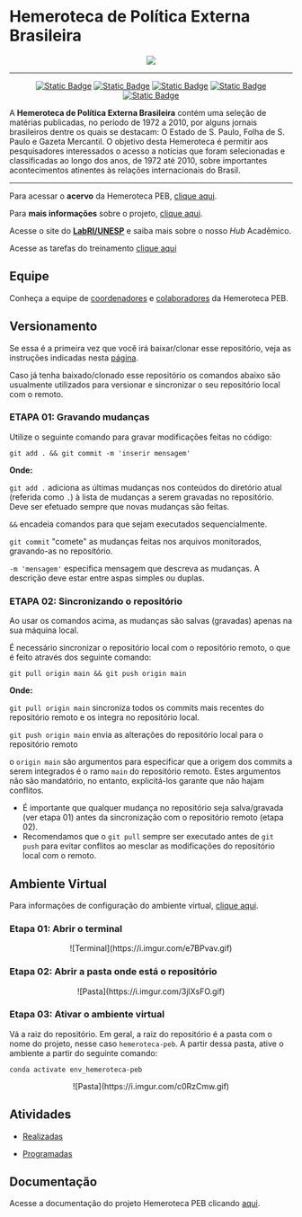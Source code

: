 # Hemeroteca de Política Externa Brasileira

<div align="center">
<img src="https://labriunesp.org/img/hemeroteca-peb/hemeroteca-logo.svg" />

</div>

-----

<div align="center">

[![Static Badge](https://img.shields.io/badge/hemerotecapeb-apresenta%C3%A7%C3%A3o-%2303223f)](https://labriunesp.org/docs/projetos/dados/hemeroteca-peb/info) [![Static Badge](https://img.shields.io/badge/hemerotecapeb-equipe-%2303223f)](https://labriunesp.org/docs/projetos/dados/hemeroteca-peb/equipe) [![Static Badge](https://img.shields.io/badge/hemerotecapeb-atividades-%2303223f)](https://labriunesp.org/docs/projetos/dados/hemeroteca-peb/atividades) [![Static Badge](https://img.shields.io/badge/hemerotecapeb-documenta%C3%A7%C3%A3o-%2303223f)](https://labriunesp.org/docs/projetos/dados/hemeroteca-peb/infos/projetos/dados/hemeroteca-peb/infos/intro) [![Static Badge](https://img.shields.io/badge/hemerotecapeb-citar-%2303223f)](https://labriunesp.org/docs/projetos/dados/hemeroteca-peb/projetos/dados/hemeroteca-peb/citar)

</div>

A **Hemeroteca de Política Externa Brasileira** contém uma seleção de matérias publicadas, no período de 1972 a 2010, por alguns jornais brasileiros dentre os quais se destacam: O Estado de S. Paulo, Folha de S. Paulo e Gazeta Mercantil. O objetivo desta Hemeroteca é permitir aos pesquisadores interessados o acesso a notícias que foram selecionadas e classificadas ao longo dos anos, de 1972 até 2010, sobre importantes acontecimentos atinentes às relações internacionais do Brasil.

-----

Para acessar o **acervo** da Hemeroteca PEB, [clique aqui](https://hemerotecapeb.lantri.org/recoll/).

Para **mais informações** sobre o projeto, [clique aqui](https://labriunesp.org/docs/projetos/dados/hemeroteca-peb/info).

Acesse o site do **[LabRI/UNESP](https://labriunesp.org/)** e saiba mais sobre o nosso *Hub* Acadêmico.

Acesse as tarefas do treinamento [clique aqui](https://gitlab.com/unesp-labri/projeto/hemeroteca-peb/-/boards?label_name[]=treinamento&label_name[]=turma-01)

## Equipe

Conheça a equipe de [coordenadores](https://labriunesp.org/docs/projetos/dados/hemeroteca-peb/equipe#coordernadores-do-projeto) e 
[colaboradores](https://labriunesp.org/docs/projetos/dados/hemeroteca-peb/equipe#colaboradores-do-projeto) da Hemeroteca PEB.

## Versionamento

Se essa é a primeira vez que você irá baixar/clonar esse repositório, veja as instruções indicadas nesta [página](https://labriunesp.org/docs/projetos/sistemas/cadernos/versionamento).

Caso já tenha baixado/clonado esse repositório os comandos abaixo são usualmente utilizados para versionar e sincronizar o seu repositório local com o remoto.

### ETAPA 01: Gravando mudanças

Utilize o seguinte comando para gravar modificações feitas no código:

``` git add . && git commit -m 'inserir mensagem' ```

**Onde:**

`git add .` adiciona as últimas mudanças nos conteúdos do diretório atual (referida como `.`) à lista de mudanças a serem gravadas no repositório. Deve ser efetuado sempre que novas mudanças são feitas.

`&&` encadeia comandos para que sejam executados sequencialmente.

`git commit` "comete" as mudanças feitas nos arquivos monitorados, gravando-as no repositório.

`-m 'mensagem'` especifica mensagem que descreva as mudanças. A descrição deve estar entre aspas simples ou duplas.

### ETAPA 02: Sincronizando o repositório

Ao usar os comandos acima, as mudanças são salvas (gravadas) apenas na sua máquina local.

É necessário sincronizar o repositório local com o repositório remoto, o que é feito através dos seguinte comando:

```git pull origin main && git push origin main```

**Onde:**

`git pull origin main` sincroniza todos os commits mais recentes do repositório remoto e os integra no repositório local.

`git push origin main` envia as alterações do repositório local para o repositório remoto 

 o `origin main` são argumentos para especificar que a origem dos commits a serem integrados é o ramo `main` do repositório remoto. Estes argumentos não são mandatório, no entanto, explicitá-los garante que não hajam conflitos.

 - É importante que qualquer mudança no repositório seja salva/gravada (ver etapa 01) antes da sincronização com o repositório remoto (etapa 02). 
 - Recomendamos que o `git pull` sempre ser executado antes de `git push` para evitar conflitos ao mesclar as modificações do repositório local com o remoto.

## Ambiente Virtual

Para informações de configuração do ambiente virtual, [clique aqui](https://labriunesp.org/docs/projetos/sistemas/cadernos/ambiente-virtual).

### Etapa 01: Abrir o terminal

<div align='center'>
![Terminal](https://i.imgur.com/e7BPvav.gif)
</div>

### Etapa 02: Abrir a pasta onde está o repositório 

<div align='center'>
![Pasta](https://i.imgur.com/3jlXsFO.gif)
</div>

### Etapa 03: Ativar o ambiente virtual

Vá a raiz do repositório. Em geral, a raiz do repositório é a pasta com o nome do projeto, nesse caso `hemeroteca-peb`. A partir dessa pasta, ative o ambiente a partir do seguinte comando:

``` conda activate env_hemeroteca-peb ```

<div align='center'>
![Pasta](https://i.imgur.com/c0RzCmw.gif)
</div>

## Atividades

- [Realizadas](https://labriunesp.org/docs/projetos/dados/hemeroteca-peb/atividades#atividades-realizadas)

- [Programadas](https://labriunesp.org/docs/projetos/dados/hemeroteca-peb/atividades#próximas-atividades)

## Documentação

Acesse a documentação do projeto Hemeroteca PEB clicando [aqui](https://labriunesp.org/docs/projetos/dados/hemeroteca-peb/infos/intro).
